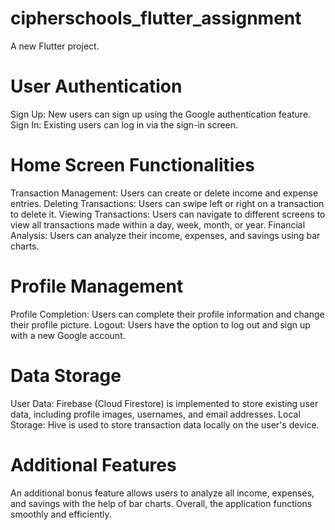 # cipherschools_flutter_assignment
A new Flutter project.

# User Authentication
Sign Up: New users can sign up using the Google authentication feature.
Sign In: Existing users can log in via the sign-in screen.

# Home Screen Functionalities
Transaction Management: Users can create or delete income and expense entries.
Deleting Transactions: Users can swipe left or right on a transaction to delete it.
Viewing Transactions: Users can navigate to different screens to view all transactions made within a day, week, month, or year.
Financial Analysis: Users can analyze their income, expenses, and savings using bar charts.

# Profile Management
Profile Completion: Users can complete their profile information and change their profile picture.
Logout: Users have the option to log out and sign up with a new Google account.

# Data Storage
User Data: Firebase (Cloud Firestore) is implemented to store existing user data, including profile images, usernames, and email addresses.
Local Storage: Hive is used to store transaction data locally on the user's device.
# Additional Features
An additional bonus feature allows users to analyze all income, expenses, and savings with the help of bar charts. Overall, the application functions smoothly and efficiently.
